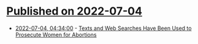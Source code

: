 # [Published on 2022-07-04](index.md)

* [2022-07-04, 04:34:00](https://yro.slashdot.org/story/22/07/04/0430249/texts-and-web-searches-have-been-used-to-prosecute-women-for-abortions?utm_source=rss1.0mainlinkanon&utm_medium=feed) - [Texts and Web Searches Have Been Used to Prosecute Women for Abortions](https://yro.slashdot.org/story/22/07/04/0430249/texts-and-web-searches-have-been-used-to-prosecute-women-for-abortions?utm_source=rss1.0mainlinkanon&utm_medium=feed)
